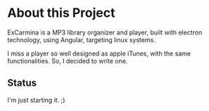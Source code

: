 # About this Project

ExCarmina is a MP3 library organizer and player, built with electron technology, using Angular, targeting linux systems. 

I miss a player so well designed as apple iTunes, with the same functionalities. So, I decided to write one.

## Status

I'm just starting it. ;)


